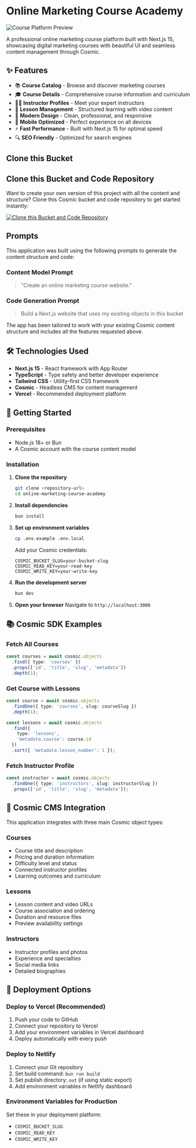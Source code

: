 # Online Marketing Course Academy

![Course Platform Preview](https://imgix.cosmicjs.com/87834fb0-77ae-11f0-a051-23c10f41277a-photo-1460925895917-afdab827c52f-1755025191340.jpg?w=1200&h=300&fit=crop&auto=format,compress)

A professional online marketing course platform built with Next.js 15, showcasing digital marketing courses with beautiful UI and seamless content management through Cosmic.

## ✨ Features

- 📚 **Course Catalog** - Browse and discover marketing courses
- 🎓 **Course Details** - Comprehensive course information and curriculum
- 👨‍🏫 **Instructor Profiles** - Meet your expert instructors
- 📖 **Lesson Management** - Structured learning with video content
- 🎨 **Modern Design** - Clean, professional, and responsive
- 📱 **Mobile Optimized** - Perfect experience on all devices
- ⚡ **Fast Performance** - Built with Next.js 15 for optimal speed
- 🔍 **SEO Friendly** - Optimized for search engines

## Clone this Bucket

## Clone this Bucket and Code Repository

Want to create your own version of this project with all the content and structure? Clone this Cosmic bucket and code repository to get started instantly:

[![Clone this Bucket and Code Repository](https://img.shields.io/badge/Clone%20this%20Bucket-29abe2?style=for-the-badge&logo=cosmic&logoColor=white)](http://localhost:3040/projects/new?clone_bucket=689b89aa5741dd88af67a09e&clone_repository=689b90d24ae321c44ad499ec)

## Prompts

This application was built using the following prompts to generate the content structure and code:

### Content Model Prompt

> "Create an online marketing course website."

### Code Generation Prompt

> Build a Next.js website that uses my existing objects in this bucket

The app has been tailored to work with your existing Cosmic content structure and includes all the features requested above.

## 🛠 Technologies Used

- **Next.js 15** - React framework with App Router
- **TypeScript** - Type safety and better developer experience
- **Tailwind CSS** - Utility-first CSS framework
- **Cosmic** - Headless CMS for content management
- **Vercel** - Recommended deployment platform

## 🚀 Getting Started

### Prerequisites

- Node.js 18+ or Bun
- A Cosmic account with the course content model

### Installation

1. **Clone the repository**
   ```bash
   git clone <repository-url>
   cd online-marketing-course-academy
   ```

2. **Install dependencies**
   ```bash
   bun install
   ```

3. **Set up environment variables**
   ```bash
   cp .env.example .env.local
   ```
   
   Add your Cosmic credentials:
   ```env
   COSMIC_BUCKET_SLUG=your-bucket-slug
   COSMIC_READ_KEY=your-read-key
   COSMIC_WRITE_KEY=your-write-key
   ```

4. **Run the development server**
   ```bash
   bun dev
   ```

5. **Open your browser**
   Navigate to `http://localhost:3000`

## 📚 Cosmic SDK Examples

### Fetch All Courses
```typescript
const courses = await cosmic.objects
  .find({ type: 'courses' })
  .props(['id', 'title', 'slug', 'metadata'])
  .depth(1);
```

### Get Course with Lessons
```typescript
const course = await cosmic.objects
  .findOne({ type: 'courses', slug: courseSlug })
  .depth(1);

const lessons = await cosmic.objects
  .find({ 
    type: 'lessons', 
    'metadata.course': course.id 
  })
  .sort({ 'metadata.lesson_number': 1 });
```

### Fetch Instructor Profile
```typescript
const instructor = await cosmic.objects
  .findOne({ type: 'instructors', slug: instructorSlug })
  .props(['id', 'title', 'slug', 'metadata']);
```

## 🎨 Cosmic CMS Integration

This application integrates with three main Cosmic object types:

### Courses
- Course title and description
- Pricing and duration information
- Difficulty level and status
- Connected instructor profiles
- Learning outcomes and curriculum

### Lessons
- Lesson content and video URLs
- Course association and ordering
- Duration and resource files
- Preview availability settings

### Instructors
- Instructor profiles and photos
- Experience and specialties
- Social media links
- Detailed biographies

## 🚀 Deployment Options

### Deploy to Vercel (Recommended)
1. Push your code to GitHub
2. Connect your repository to Vercel
3. Add your environment variables in Vercel dashboard
4. Deploy automatically with every push

### Deploy to Netlify
1. Connect your Git repository
2. Set build command: `bun run build`
3. Set publish directory: `out` (if using static export)
4. Add environment variables in Netlify dashboard

### Environment Variables for Production
Set these in your deployment platform:
- `COSMIC_BUCKET_SLUG`
- `COSMIC_READ_KEY`
- `COSMIC_WRITE_KEY`

<!-- README_END -->